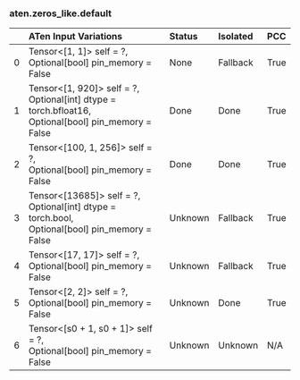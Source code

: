 ### aten.zeros_like.default
|    | ATen Input Variations                                                                                    | Status   | Isolated   | PCC   |
|---:|:---------------------------------------------------------------------------------------------------------|:---------|:-----------|:------|
|  0 | Tensor<[1, 1]> self = ?,<br>Optional[bool] pin_memory = False                                            | None     | Fallback   | True  |
|  1 | Tensor<[1, 920]> self = ?,<br>Optional[int] dtype = torch.bfloat16,<br>Optional[bool] pin_memory = False | Done     | Done       | True  |
|  2 | Tensor<[100, 1, 256]> self = ?,<br>Optional[bool] pin_memory = False                                     | Done     | Done       | True  |
|  3 | Tensor<[13685]> self = ?,<br>Optional[int] dtype = torch.bool,<br>Optional[bool] pin_memory = False      | Unknown  | Fallback   | True  |
|  4 | Tensor<[17, 17]> self = ?,<br>Optional[bool] pin_memory = False                                          | Unknown  | Fallback   | True  |
|  5 | Tensor<[2, 2]> self = ?,<br>Optional[bool] pin_memory = False                                            | Unknown  | Done       | True  |
|  6 | Tensor<[s0 + 1, s0 + 1]> self = ?,<br>Optional[bool] pin_memory = False                                  | Unknown  | Unknown    | N/A   |

